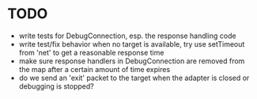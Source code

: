 # TODO

- write tests for DebugConnection, esp. the response handling code
- write test/fix behavior when no target is available, try use setTimeout from
  'net' to get a reasonable response time
- make sure response handlers in DebugConnection are removed from the map after a certain
  amount of time expires
- do we send an 'exit' packet to the target when the adapter is closed or debugging is stopped?
